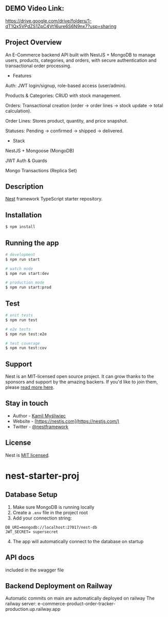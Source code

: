 ## DEMO Video Link:
https://drive.google.com/drive/folders/1-dT1Qx5VPdZS1ZpC4Vt16ure6S6N9nx7?usp=sharing

## Project Overview

An E-Commerce backend API built with NestJS + MongoDB to manage users, products, categories, and orders, with secure authentication and transactional order processing.

- Features

Auth: JWT login/signup, role-based access (user/admin).

Products & Categories: CRUD with stock management.

Orders: Transactional creation (order → order lines → stock update → total calculation).

Order Lines: Stores product, quantity, and price snapshot.

Statuses: Pending → confirmed → shipped → delivered.

- Stack

NestJS + Mongoose (MongoDB)

JWT Auth & Guards

Mongo Transactions (Replica Set)

## Description

[Nest](https://github.com/nestjs/nest) framework TypeScript starter repository.

## Installation

```bash
$ npm install
```

## Running the app

```bash
# development
$ npm run start

# watch mode
$ npm run start:dev

# production mode
$ npm run start:prod
```

## Test

```bash
# unit tests
$ npm run test

# e2e tests
$ npm run test:e2e

# test coverage
$ npm run test:cov
```

## Support

Nest is an MIT-licensed open source project. It can grow thanks to the sponsors and support by the amazing backers. If you'd like to join them, please [read more here](https://docs.nestjs.com/support).

## Stay in touch

- Author - [Kamil Myśliwiec](https://kamilmysliwiec.com)
- Website - [https://nestjs.com](https://nestjs.com/)
- Twitter - [@nestframework](https://twitter.com/nestframework)

## License

Nest is [MIT licensed](LICENSE).
# nest-starter-proj


## Database Setup

1. Make sure MongoDB is running locally
2. Create a `.env` file in the project root
3. Add your connection string:
```env
DB_URI=mongodb://localhost:27017/nest-db
JWT_SECRET= supersecret

```
4. The app will automatically connect to the database on startup

## API docs
included in the swagger file

## Backend Deployment on Railway
Automatic commits on main are automatically deployed on railway
The railway server: e-commerce-product-order-tracker-production.up.railway.app
